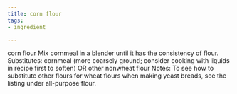 ```yaml
---
title: corn flour
tags:
- ingredient

---
```

corn flour Mix cornmeal in a blender until it has the consistency of flour. Substitutes: cornmeal (more coarsely ground; consider cooking with liquids in recipe first to soften) OR other nonwheat flour Notes: To see how to substitute other flours for wheat flours when making yeast breads, see the listing under all-purpose flour.

